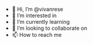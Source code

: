 - 👋 Hi, I’m @vivanrese
- 👀 I’m interested in 
- 🌱 I’m currently learning 
- 💞️ I’m looking to collaborate on 
- 📫 How to reach me 

<!---
vivanrese/vivanrese is a ✨ special ✨ repository because its `README.md` (this file) appears on your GitHub profile.
You can click the Preview link to take a look at your changes.
--->
